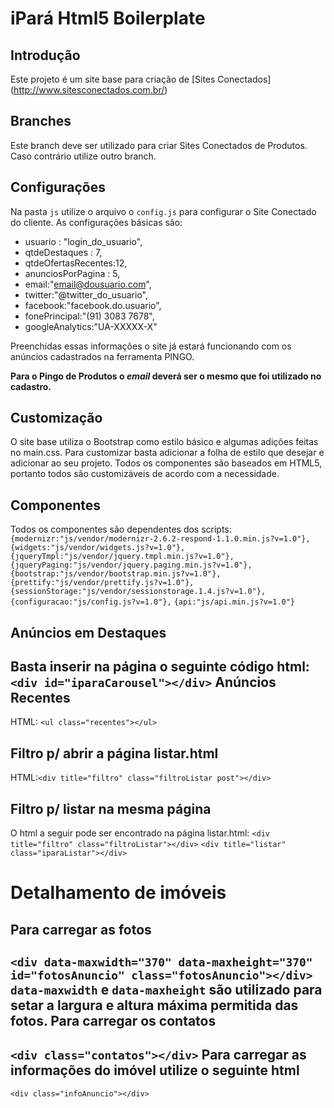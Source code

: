 iPará Html5 Boilerplate
=

Introdução
-
Este projeto é um site base para criação de [Sites Conectados] (http://www.sitesconectados.com.br/)

Branches
-
Este branch deve ser utilizado para criar Sites Conectados de Produtos. Caso contrário utilize outro branch.

Configurações
-
Na pasta `js` utilize o arquivo o `config.js` para configurar o Site Conectado do cliente.
As configurações básicas são:
- usuario : "login_do_usuario",
- qtdeDestaques : 7,
- qtdeOfertasRecentes:12,
- anunciosPorPagina : 5,
- email:"email@dousuario.com",
- twitter:"@twitter_do_usuario",
- facebook:"facebook.do.usuario",
- fonePrincipal:"(91) 3083 7678",
- googleAnalytics:"UA-XXXXX-X"

Preenchidas essas informações o site já estará funcionando com os anúncios cadastrados na ferramenta PINGO.

**Para o Pingo de Produtos o *email* deverá ser o mesmo que foi utilizado no cadastro.**

Customização
-
O site base utiliza o Bootstrap como estilo básico e algumas adições feitas no main.css. 
Para customizar basta adicionar a folha de estilo que desejar e adicionar ao seu projeto. Todos os componentes são baseados em HTML5, portanto todos são customizáveis de acordo com a necessidade.

Componentes
-
Todos os componentes são dependentes dos scripts:
  			`{modernizr:"js/vendor/modernizr-2.6.2-respond-1.1.0.min.js?v=1.0"},`
				`{widgets:"js/vendor/widgets.js?v=1.0"},`
				`{jqueryTmpl:"js/vendor/jquery.tmpl.min.js?v=1.0"},`
				`{jqueryPaging:"js/vendor/jquery.paging.min.js?v=1.0"},`
				`{bootstrap:"js/vendor/bootstrap.min.js?v=1.0"},`
				`{prettify:"js/vendor/prettify.js?v=1.0"},`
				`{sessionStorage:"js/vendor/sessionstorage.1.4.js?v=1.0"},`
				`{configuracao:"js/config.js?v=1.0"},`
				`{api:"js/api.min.js?v=1.0"}`
				
Anúncios em Destaques
-
Basta inserir na página o seguinte código html: `<div id="iparaCarousel"></div>`
Anúncios Recentes
-
HTML: `<ul class="recentes"></ul>`

Filtro p/ abrir a página listar.html
-
HTML:`<div title="filtro" class="filtroListar post"></div>`

Filtro p/ listar na mesma página
-
O html a seguir pode ser encontrado na página listar.html:
`<div title="filtro" class="filtroListar"></div>`
`<div title="listar" class="iparaListar"></div>`

Detalhamento de imóveis
=

Para carregar as fotos
-
`<div data-maxwidth="370" data-maxheight="370" id="fotosAnuncio" class="fotosAnuncio"></div>`
`data-maxwidth` e `data-maxheight` são utilizado para setar a largura e altura máxima permitida das fotos.
Para carregar os contatos
-
`<div class="contatos"></div>`
Para carregar as informações do imóvel utilize o seguinte html
-
`<div class="infoAnuncio"></div>`

